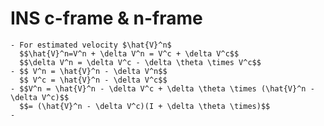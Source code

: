 # INS c-frame & n-frame
	- For estimated velocity $\hat{V}^n$
	  $$\hat{V}^n=V^n + \delta V^n = V^c + \delta V^c$$
	  $$\delta V^n = \delta V^c - \delta \theta \times V^c$$
	- $$ V^n = \hat{V}^n - \delta V^n$$
	  $$ V^c = \hat{V}^n - \delta V^c$$
	- $$V^n = \hat{V}^n - \delta V^c + \delta \theta \times (\hat{V}^n - \delta V^c)$$
	  $$= (\hat{V}^n - \delta V^c)(I + \delta \theta \times)$$
	-